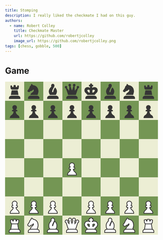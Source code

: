 ```yaml
---
title: Stomping
description: I really liked the checkmate I had on this guy.
authors:
  - name: Robert Colley
    title: Checkmate Master
    url: https://github.com/robertjcolley
    image_url: https://github.com/robertjcolley.png
tags: [chess, gobble, 500]
---
```


# Game

![absolute stomping](/img/chess/2022-03-28-stomping.gif)
